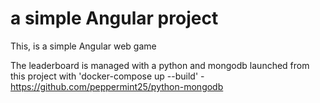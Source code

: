 # a simple Angular project

This, is a simple Angular web game

The leaderboard is managed with a python and mongodb launched from this project with 'docker-compose up --build' - https://github.com/peppermint25/python-mongodb


